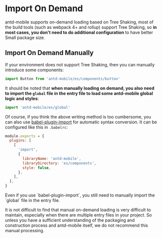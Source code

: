 # Import On Demand

antd-mobile supports on-demand loading based on Tree Shaking, most of the build tools (such as webpack 4+ and rollup) support Tree Shaking, so **in most cases, you don't need to do additional configuration** to have better Small package size.

## Import On Demand Manually

If your environment does not support Tree Shaking, then you can manually introduce some components:

```js
import Button from 'antd-mobile/es/components/button'
```

It should be noted that **when manually loading on demand, you also need to import the `global` file in the entry file to load some antd-mobile global logic and styles**:

```js
import 'antd-mobile/es/global'
```

Of course, if you think the above writing method is too cumbersome, you can also use [babel-plugin-import](https://github.com/ant-design/babel-plugin-import) for automatic syntax conversion. It can be configured like this in `.babelrc`:

```js
module.exports = {
  plugins: [
    [
      'import',
      {
        libraryName: 'antd-mobile',
        libraryDirectory: 'es/components',
        style: false,
      },
    ],
  ],
}
```

<Alert type="error">
  Even if you use `babel-plugin-import`, you still need to manually import the `global` file in the entry file.
</Alert>

It is not difficult to find that manual on-demand loading is very difficult to maintain, especially when there are multiple entry files in your project. So unless you have a sufficient understanding of the packaging and construction process and antd-mobile itself, we do not recommend this manual processing.
